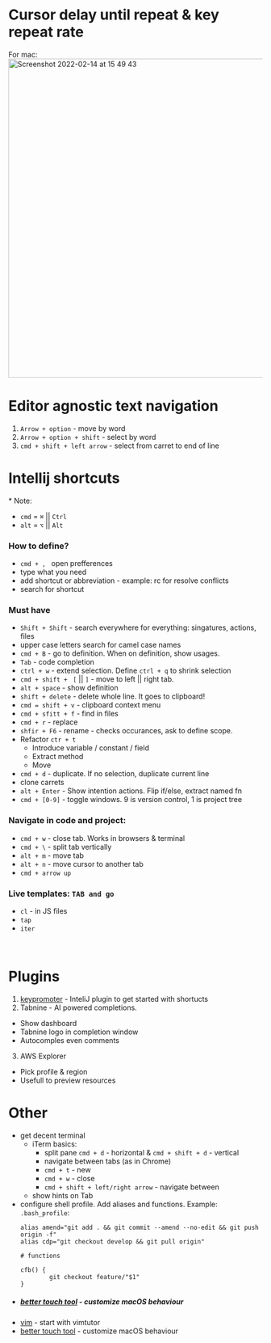 # Cursor delay until repeat & key repeat rate
For mac: 
<br>
<img width="631" alt="Screenshot 2022-02-14 at 15 49 43" src="https://user-images.githubusercontent.com/23079981/153886500-3e54ce5f-9d1c-4454-9bab-e1f8855fcb6f.png">


# Editor agnostic text navigation

1. `Arrow + option` - move by word
2. `Arrow + option + shift` - select by word
3. `cmd + shift + left arrow` - select from carret to end of line

# Intellij shortcuts

\* Note: 

- `cmd` = `⌘` || `Ctrl` 
- `alt` = `⌥` || `Alt`


### How to define?
- `cmd + , ` open prefferences
- type what you need
- add shortcut or abbreviation - example: rc for resolve conflicts
- search for shortcut


### Must have
- `Shift + Shift` - search everywhere for everything: singatures, actions, files
 - upper case letters search for camel case names
- `cmd + B` - go to definition. When on definition, show usages.
- `Tab` - code completion
- `ctrl + w` - extend selection. Define `ctrl + q` to shrink selection
- `cmd + shift + ` `[` || `]` - move to left || right tab. 
- `alt + space` - show definition 
- `shift + delete` - delete whole line. It goes to clipboard!
- `cmd = shift + v` - clipboard context menu
- `cmd + sfitt + f` - find in files 
- `cmd + r` - replace
- `shfir + F6` - rename - checks occurances, ask to define scope.
- Refactor `ctr + t`
  - Introduce variable / constant / field
  - Extract method
  - Move
- `cmd + d` - duplicate. If no selection, duplicate current line
- clone carrets
- `alt + Enter` - Show intention actions. Flip if/else, extract named fn
- `cmd + [0-9]` - toggle windows. 9 is version control, 1 is project tree

### Navigate in code and project: 
 - `cmd + w` - close tab. Works in browsers & terminal 
 - `cmd + \` - split tab vertically
 - `alt + m` - move tab
 - `alt + n` - move cursor to another tab
 - `cmd + arrow up` 
 


### Live templates: `TAB and go`
- `cl` - in JS files
- `tap`
- `iter`

<br/>

# Plugins
1. [keypromoter](https://plugins.jetbrains.com/plugin/9792-key-promoter-x) - InteliJ plugin to get started with shortucts
2. Tabnine - AI powered completions. 
  - Show dashboard
  - Tabnine logo in completion window
  - Autocomples even comments
3. AWS Explorer
  - Pick profile & region
  - Usefull to preview resources

# Other
- get decent terminal
  - iTerm basics: 
    - split pane `cmd + d` - horizontal & `cmd + shift + d` - vertical
    - navigate between tabs (as in Chrome) 
    - `cmd + t` - new
    - `cmd + w` - close 
    - `cmd + shift + left/right arrow` - navigate between
  - show hints on Tab
- configure shell profile. Add aliases and functions. Example:
    `.bash_profile`:
    ```
    alias amend="git add . && git commit --amend --no-edit && git push origin -f"
    alias cdp="git checkout develop && git pull origin"
    
    # functions
    
    cfb() {
            git checkout feature/"$1"
    }
    ```
- ##### [better touch tool](https://folivora.ai/) - customize macOS behaviour 
- [vim](https://www.vim.org/) - start with vimtutor
- [better touch tool](https://folivora.ai/) - customize macOS behaviour 


